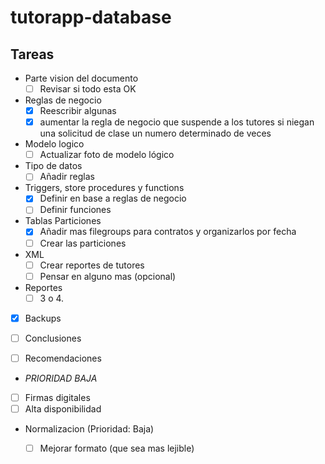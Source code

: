 # tutorapp-database
## Tareas
* Parte vision del documento
  * [ ] Revisar si todo esta OK 

* Reglas de negocio
  * [x] Reescribir algunas
  * [x] aumentar la regla de negocio que suspende a los tutores si niegan una solicitud de clase un numero determinado de veces 
 
* Modelo logico
  * [ ] Actualizar foto de modelo lógico

* Tipo de datos
  * [ ] Añadir reglas

* Triggers, store procedures y functions
  * [x] Definir en base a reglas de negocio
  * [ ] Definir funciones

* Tablas Particiones
  * [x] Añadir mas filegroups para contratos y organizarlos por fecha
  * [ ] Crear las particiones

* XML 
  * [ ] Crear reportes de tutores
  * [ ] Pensar en alguno mas (opcional)
 
* Reportes
  * [ ] 3 o 4.
  
* [X] Backups

* [ ] Conclusiones
* [ ] Recomendaciones

* *PRIORIDAD BAJA*

* [ ] Firmas digitales
* [ ] Alta disponibilidad
* Normalizacion (Prioridad: Baja)
  * [ ] Mejorar formato (que sea mas lejible)

